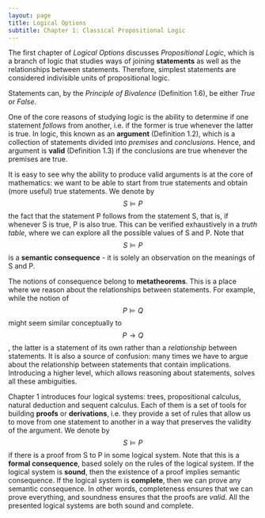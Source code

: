 ```yaml
---
layout: page
title: Logical Options
subtitle: Chapter 1: Classical Propositional Logic
---
```


The first chapter of *Logical Options* discusses *Propositional Logic*, which
is a branch of logic that studies ways of joining **statements** as well as the
relationships between statements. Therefore, simplest statements are considered
indivisible units of propositional logic.

Statements can, by the *Principle of Bivalence* (Definition 1.6), be either
*True* or *False*.

One of the core reasons of studying logic is the ability to determine if one
statement *follows* from another, i.e. if the former is true whenever the
latter is true. In logic, this known as an **argument** (Definition 1.2), which
is a collection of statements divided into *premises* and *conclusions*. Hence,
and argument is **valid** (Definition 1.3) if the conclusions are true whenever
the premises are true.

It is easy to see why the ability to produce valid arguments is at the core of
mathematics: we want to be able to start from true statements and obtain (more
useful) true statements. We denote by $$S \vDash P$$ the fact that the
statement P follows from the statement S, that is, if whenever S is true, P is
also true. This can be verified exhaustively in a *truth table*, where we can
explore all the possible values of S and P. Note that $$S \vDash P$$ is
a **semantic consequence** - it is solely an observation on the meanings of
S and P.

The notions of consequence belong to **metatheorems**. This is a place where we
reason about the relationships between statements. For example, while the
notion of $$P \vDash Q$$ might seem similar conceptually to $$P \rightarrow
Q$$, the latter is a statement of its own rather than a *relationship* between
statements. It is also a source of confusion: many times we have to argue about
the relationship between statements that contain implications. Introducing
a higher level, which allows reasoning about statements, solves all these
ambiguities.

Chapter 1 introduces four logical systems: trees, propositional calculus,
natural deduction and sequent calculus. Each of them is a set of tools for
building **proofs** or **derivations**, i.e. they provide a set of rules that
allow us to move from one statement to another in a way that preserves the
validity of the argument. We denote by $$S \models P$$ if there is a proof
from S to P in some logical system. Note that this is a **formal consequence**,
based solely on the rules of the logical system. If the logical system is
**sound**, then the existence of a proof implies semantic consequence. If the
logical system is **complete**, then we can prove any semantic consequence.
In other words, completeness ensures that we can prove everything, and
soundness ensures that the proofs are *valid*. All the presented logical
systems are both sound and complete.





